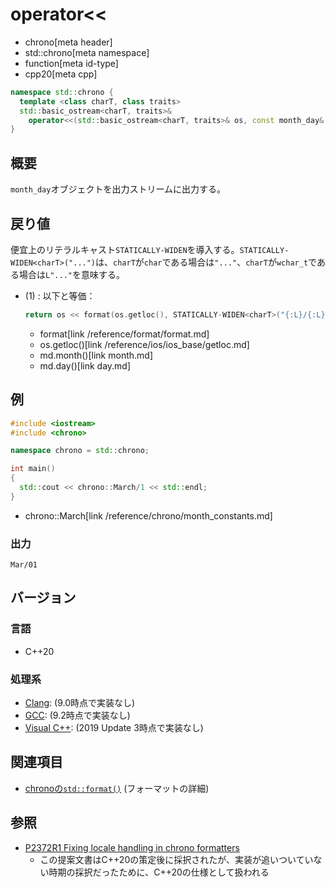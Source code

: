 # operator<<
* chrono[meta header]
* std::chrono[meta namespace]
* function[meta id-type]
* cpp20[meta cpp]

```cpp
namespace std::chrono {
  template <class charT, class traits>
  std::basic_ostream<charT, traits>&
    operator<<(std::basic_ostream<charT, traits>& os, const month_day& md); // (1) C++20
}
```

## 概要
`month_day`オブジェクトを出力ストリームに出力する。


## 戻り値
便宜上のリテラルキャスト`STATICALLY-WIDEN`を導入する。`STATICALLY-WIDEN<charT>("...")`は、`charT`が`char`である場合は`"..."`、`charT`が`wchar_t`である場合は`L"..."`を意味する。

- (1) : 以下と等価：
    ```cpp
    return os << format(os.getloc(), STATICALLY-WIDEN<charT>("{:L}/{:L}"), md.month(), md.day());
    ```
    * format[link /reference/format/format.md]
    * os.getloc()[link /reference/ios/ios_base/getloc.md]
    * md.month()[link month.md]
    * md.day()[link day.md]


## 例
```cpp example
#include <iostream>
#include <chrono>

namespace chrono = std::chrono;

int main()
{
  std::cout << chrono::March/1 << std::endl;
}
```
* chrono::March[link /reference/chrono/month_constants.md]

### 出力
```
Mar/01
```

## バージョン
### 言語
- C++20

### 処理系
- [Clang](/implementation.md#clang): (9.0時点で実装なし)
- [GCC](/implementation.md#gcc): (9.2時点で実装なし)
- [Visual C++](/implementation.md#visual_cpp): (2019 Update 3時点で実装なし)


## 関連項目
- [chronoの`std::format()`](/reference/chrono/format.md) (フォーマットの詳細)


## 参照
- [P2372R1 Fixing locale handling in chrono formatters](http://www.open-std.org/jtc1/sc22/wg21/docs/papers/2021/p2372r1.html)
    - この提案文書はC++20の策定後に採択されたが、実装が追いついていない時期の採択だったために、C++20の仕様として扱われる

